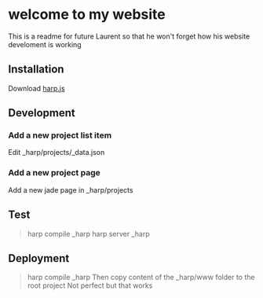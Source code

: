 # welcome to my website
This is a readme for future Laurent so that he won't forget how his website develoment is working


## Installation

Download [harp.js](http://harpjs.com/)

## Development
### Add a  new project list item
Edit _harp/projects/_data.json

### Add a new project page
Add a new jade page in _harp/projects

## Test
> harp compile _harp
> harp server _harp

## Deployment
> harp compile _harp
Then copy content of  the _harp/www folder to the root project
Not perfect but that works